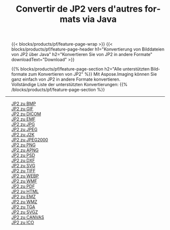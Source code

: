 ﻿---
title: Convertir de JP2 vers d'autres formats via Java 
weight: 3920
url: /de/java/conversion/from/jp2 
lang: de
langdirlevel: 2
locales: zh-hans,ja,it,ru,de,es,fr,nl,id,lt,pl,pt,vi,tr,ko,zh-hant,ar,hi,th,sv,cs,uk,he
description: Mit Aspose.Imaging können Sie ganz einfach von JP2 in andere Formate konvertieren
---

{{< blocks/products/pf/feature-page-wrap >}}
{{< blocks/products/pf/feature-page-header h1="Konvertierung von Bilddateien von JP2 über Java" h2="Konvertieren Sie von JP2 in andere Formate" downloadText="Download" >}}


{{% blocks/products/pf/feature-page-section  h2="Alle unterstützten Bildformate zum Konvertieren von JP2" %}}
Mit Aspose.Imaging können Sie ganz einfach von JP2 in andere Formate konvertieren.
<br/>
Vollständige Liste der unterstützten Konvertierungen:
{{% /blocks/products/pf/feature-page-section %}}
<div class="container-fluid productfamilypage bg-gray">
    <div class="convertypes bg-gray agp-content section">
        <div class="container">
		<hr style="margin-left:-20px;"/>
		<div class="row other-converters">
		    <div class='col-md-2 other-converter remove-lp remove-rp'><a href="/imaging/de/java/conversion/jp2-to-bmp" >JP2 zu BMP</a></div><div class='col-md-2 other-converter remove-lp remove-rp'><a href="/imaging/de/java/conversion/jp2-to-gif" >JP2 zu GIF</a></div><div class='col-md-2 other-converter remove-lp remove-rp'><a href="/imaging/de/java/conversion/jp2-to-dicom" >JP2 zu DICOM</a></div><div class='col-md-2 other-converter remove-lp remove-rp'><a href="/imaging/de/java/conversion/jp2-to-emf" >JP2 zu EMF</a></div><div class='col-md-2 other-converter remove-lp remove-rp'><a href="/imaging/de/java/conversion/jp2-to-jpg" >JP2 zu JPG</a></div><div class='col-md-2 other-converter remove-lp remove-rp'><a href="/imaging/de/java/conversion/jp2-to-jpeg" >JP2 zu JPEG</a></div><div class='col-md-2 other-converter remove-lp remove-rp'><a href="/imaging/de/java/conversion/jp2-to-j2k" >JP2 zu J2K</a></div><div class='col-md-2 other-converter remove-lp remove-rp'><a href="/imaging/de/java/conversion/jp2-to-jpeg2000" >JP2 zu JPEG2000</a></div><div class='col-md-2 other-converter remove-lp remove-rp'><a href="/imaging/de/java/conversion/jp2-to-png" >JP2 zu PNG</a></div><div class='col-md-2 other-converter remove-lp remove-rp'><a href="/imaging/de/java/conversion/jp2-to-apng" >JP2 zu APNG</a></div><div class='col-md-2 other-converter remove-lp remove-rp'><a href="/imaging/de/java/conversion/jp2-to-psd" >JP2 zu PSD</a></div><div class='col-md-2 other-converter remove-lp remove-rp'><a href="/imaging/de/java/conversion/jp2-to-dxf" >JP2 zu DXF</a></div><div class='col-md-2 other-converter remove-lp remove-rp'><a href="/imaging/de/java/conversion/jp2-to-svg" >JP2 zu SVG</a></div><div class='col-md-2 other-converter remove-lp remove-rp'><a href="/imaging/de/java/conversion/jp2-to-tiff" >JP2 zu TIFF</a></div><div class='col-md-2 other-converter remove-lp remove-rp'><a href="/imaging/de/java/conversion/jp2-to-webp" >JP2 zu WEBP</a></div><div class='col-md-2 other-converter remove-lp remove-rp'><a href="/imaging/de/java/conversion/jp2-to-wmf" >JP2 zu WMF</a></div><div class='col-md-2 other-converter remove-lp remove-rp'><a href="/imaging/de/java/conversion/jp2-to-pdf" >JP2 zu PDF</a></div><div class='col-md-2 other-converter remove-lp remove-rp'><a href="/imaging/de/java/conversion/jp2-to-html" >JP2 zu HTML</a></div><div class='col-md-2 other-converter remove-lp remove-rp'><a href="/imaging/de/java/conversion/jp2-to-emz" >JP2 zu EMZ</a></div><div class='col-md-2 other-converter remove-lp remove-rp'><a href="/imaging/de/java/conversion/jp2-to-wmz" >JP2 zu WMZ</a></div><div class='col-md-2 other-converter remove-lp remove-rp'><a href="/imaging/de/java/conversion/jp2-to-tga" >JP2 zu TGA</a></div><div class='col-md-2 other-converter remove-lp remove-rp'><a href="/imaging/de/java/conversion/jp2-to-svgz" >JP2 zu SVGZ</a></div><div class='col-md-2 other-converter remove-lp remove-rp'><a href="/imaging/de/java/conversion/jp2-to-canvas" >JP2 zu CANVAS</a></div><div class='col-md-2 other-converter remove-lp remove-rp'><a href="/imaging/de/java/conversion/jp2-to-ico" >JP2 zu ICO</a></div>
                </div>
        </div>
    </div>
</div>
<br/>

